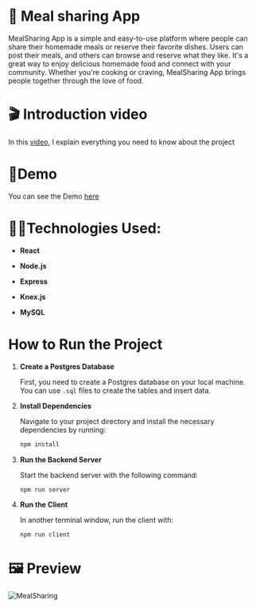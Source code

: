 # 🥗 Meal sharing App
MealSharing App is a simple and easy-to-use platform where people can share their homemade meals or reserve their favorite dishes. Users can post their meals, and others can browse and reserve what they like. It's a great way to enjoy delicious homemade food and connect with your community. Whether you're cooking or craving, MealSharing App brings people together through the love of food.


# 🎬 Introduction video
In this [video](https://www.loom.com/share/8cd292e8a7954ab79a1c1374818617eb), I explain everything you need to know about the project


# 👾Demo
You can see the Demo [here](https://meal-sharing-dhq2.onrender.com)


# 👩‍💻Technologies Used:
  - **React**

  - **Node.js**

  - **Express**

  - **Knex.js**

  - **MySQL**

# How to Run the Project

1. **Create a Postgres Database**

   First, you need to create a Postgres database on your local machine. You can use `.sql` files to create the tables and insert data.

2. **Install Dependencies**

   Navigate to your project directory and install the necessary dependencies by running:

   ```bash
   npm install

3. **Run the Backend Server**

    Start the backend server with the following command:

   ```bash
   npm run server

4. **Run the Client**

    In another terminal window, run the client with:

    ```bash
    npm run client

# 🖼️ Preview

![MealSharing](https://github.com/Niloufar97/meal-sharing/assets/126332294/2994d411-017f-469c-9bb3-56b2abd26341)


